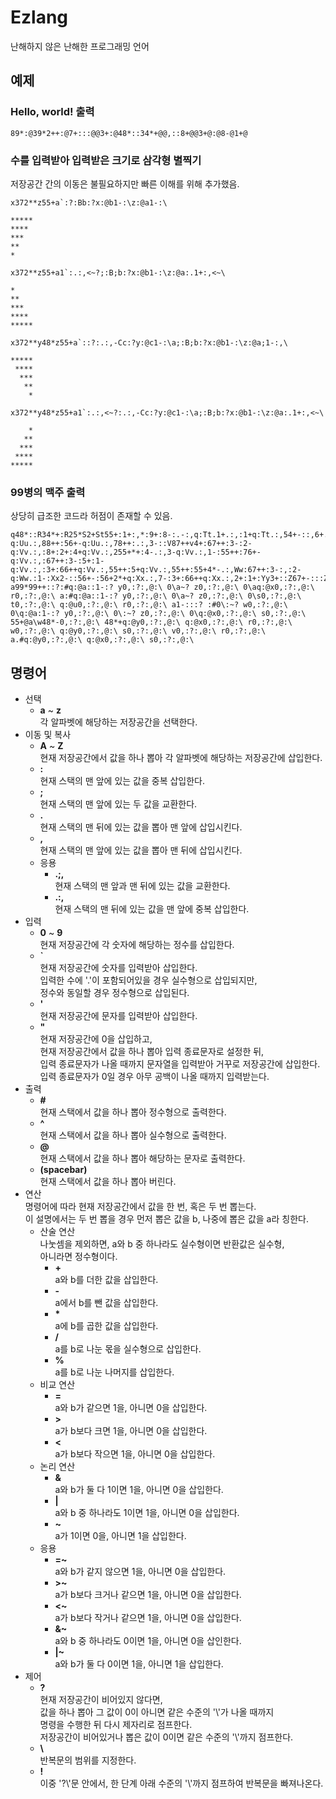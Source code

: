 # Ezlang
난해하지 않은 난해한 프로그래밍 언어

## 예제
### Hello, world! 출력
	89*:@39*2++:@7+:::@@3+:@48*::34*+@@,::8+@@3+@:@8-@1+@
### 수를 입력받아 입력받은 크기로 삼각형 별찍기
저장공간 간의 이동은 불필요하지만 빠른 이해를 위해 추가했음.  

	x372**z55+a`:?:Bb:?x:@b1-:\z:@a1-:\
  
	*****  
	****  
	***  
	**  
	*  
	
	x372**z55+a1`:.:,<~?;:B;b:?x:@b1-:\z:@a:.1+:,<~\
  
	*  
	**  
	***  
	****  
	*****  
	
	x372**y48*z55+a`::?:.:,-Cc:?y:@c1-:\a;:B;b:?x:@b1-:\z:@a;1-:,\
  
	*****  
	 ****  
	  ***  
	   **  
	    *  
	
	x372**y48*z55+a1`:.:,<~?:.:,-Cc:?y:@c1-:\a;:B;b:?x:@b1-:\z:@a:.1+:,<~\
  
	    *  
	   **  
	  ***  
	 ****  
	*****  
### 99병의 맥주 출력
상당히 급조한 코드라 허점이 존재할 수 있음.

	q48*::R34*+:R25*S2+St55+:1+:,*:9+:8-:.-:,q:Tt.1+.:,:1+q:Tt.:,54+-::,6+.4-:85+-.:U,u:55+-;:7+:6-:3+:88+1+-q:Uu.:,88++:56+-q:Uu.:,78++:.:,3-::V87++v4+:67++:3-:2-q:Vv.:,:8+:2+:4+q:Vv.:,255+*+:4-.:,3-q:Vv.:,1-:55++:76+-q:Vv.:,:67++:3-:5+:1-q:Vv.:,:3+:66++q:Vv.:,55++:5+q:Vv.:,55++:55+4*-.:,Ww:67++:3-:,:2-q:Ww.:1-:Xx2-::56+-:56+2*+q:Xx.:,7-:3+:66++q:Xx.:,2+:1+:Yy3+::Z67+-:::ZZ:3-:Zq:Yy:Z.:,66+-:Z:9+:Zq:Yy:Z.:,1+:77+-:Z:7+:Z:8+::::ZZ5-:Z:67+-:Zuq:Uu.:,:55++:67+-a99*99++::?:#q:@a::1-:? y0,:?:,@:\ 0\a~? z0,:?:,@:\ 0\aq:@x0,:?:,@:\ r0,:?:,@:\ a:#q:@a::1-:? y0,:?:,@:\ 0\a~? z0,:?:,@:\ 0\s0,:?:,@:\ t0,:?:,@:\ q:@u0,:?:,@:\ r0,:?:,@:\ a1-:::? :#0\:~? w0,:?:,@:\ 0\q:@a:1-:? y0,:?:,@:\ 0\:~? z0,:?:,@:\ 0\q:@x0,:?:,@:\ s0,:?:,@:\ 55+@a\w48*-0,:?:,@:\ 48*+q:@y0,:?:,@:\ q:@x0,:?:,@:\ r0,:?:,@:\ w0,:?:,@:\ q:@y0,:?:,@:\ s0,:?:,@:\ v0,:?:,@:\ r0,:?:,@:\ a.#q:@y0,:?:,@:\ q:@x0,:?:,@:\ s0,:?:,@:\ 

## 명령어
* 선택
	- **a** ~ **z**  
		각 알파벳에 해당하는 저장공간을 선택한다.
* 이동 및 복사
	- **A** ~ **Z**  
		현재 저장공간에서 값을 하나 뽑아 각 알파벳에 해당하는 저장공간에 삽입한다.
	- **:**  
		현재 스택의 맨 앞에 있는 값을 중복 삽입한다.
	- **;**  
		현재 스택의 맨 앞에 있는 두 값을 교환한다.
	- **.**  
		현재 스택의 맨 뒤에 있는 값을 뽑아 맨 앞에 삽입시킨다.
	- **,**  
		현재 스택의 맨 앞에 있는 값을 뽑아 맨 뒤에 삽입시킨다.
	* 응용
		- **.;,**  
			현재 스택의 맨 앞과 맨 뒤에 있는 값을 교환한다.
		- **.:,**  
			현재 스택의 맨 뒤에 있는 값을 맨 앞에 중복 삽입한다.
* 입력
	- **0** ~ **9**  
		현재 저장공간에 각 숫자에 해당하는 정수를 삽입한다.
	- **`**  
		현재 저장공간에 숫자를 입력받아 삽입한다.  
		입력한 수에 '.'이 포함되어있을 경우 실수형으로 삽입되지만,  
		정수와 동일할 경우 정수형으로 삽입된다.
	- **'**  
		현재 저장공간에 문자를 입력받아 삽입한다.
	- **"**  
		현재 저장공간에 0을 삽입하고,  
		현재 저장공간에서 값을 하나 뽑아 입력 종료문자로 설정한 뒤,  
		입력 종료문자가 나올 때까지 문자열을 입력받아 거꾸로 저장공간에 삽입한다.  
		입력 종료문자가 0일 경우 아무 공백이 나올 때까지 입력받는다.
* 출력
	- **#**  
		현재 스택에서 값을 하나 뽑아 정수형으로 출력한다.
	- **^**  
		현재 스택에서 값을 하나 뽑아 실수형으로 출력한다.
	- **@**  
		현재 스택에서 값을 하나 뽑아 해당하는 문자로 출력한다.
	- **(spacebar)**  
		현재 스택에서 값을 하나 뽑아 버린다.
* 연산  
	명령어에 따라 현재 저장공간에서 값을 한 번, 혹은 두 번 뽑는다.  
	이 설명에서는 두 번 뽑을 경우 먼저 뽑은 값을 b, 나중에 뽑은 값을 a라 칭한다.
	* 산술 연산  
		나눗셈을 제외하면, a와 b 중 하나라도 실수형이면 반환값은 실수형,  
		아니라면 정수형이다.
		- **\+**  
			a와 b를 더한 값을 삽입한다.
		- **\-**  
			a에서 b를 뺀 값을 삽입한다.
		- **\***  
			a에 b를 곱한 값을 삽입한다.
		- **/**  
			a를 b로 나눈 몫을 실수형으로 삽입한다.
		- **%**  
			a를 b로 나눈 나머지를 삽입한다.
	* 비교 연산
		- **\=**  
			a와 b가 같으면 1을, 아니면 0을 삽입한다.
		- **>**  
			a가 b보다 크면 1을, 아니면 0을 삽입한다.
		- **<**  
			a가 b보다 작으면 1을, 아니면 0을 삽입한다.
	* 논리 연산
		- **&**  
			a와 b가 둘 다 1이면 1을, 아니면 0을 삽입한다.
		- **|**  
			a와 b 중 하나라도 1이면 1을, 아니면 0을 삽입한다.
		- **~**  
			a가 1이면 0을, 아니면 1을 삽입한다.
	* 응용
		- **=~**  
			a와 b가 같지 않으면 1을, 아니면 0을 삽입한다.
		- **>~**  
			a가 b보다 크거나 같으면 1을, 아니면 0을 삽입한다.
		- **<~**  
			a가 b보다 작거나 같으면 1을, 아니면 0을 삽입한다.
		- **&~**  
			a와 b 중 하나라도 0이면 1을, 아니면 0을 삽인한다.
		- **|~**  
			a와 b가 둘 다 0이면 1을, 아니면 1을 삽입한다.
* 제어
	- **?**  
		현재 저장공간이 비어있지 않다면,  
		값을 하나 뽑아 그 값이 0이 아니면 같은 수준의 '\\'가 나올 때까지  
		명령을 수행한 뒤 다시 제자리로 점프한다.  
		저장공간이 비어있거나 뽑은 값이 0이면 같은 수준의 '\\'까지 점프한다.  
	- **\\**  
		반복문의 범위를 지정한다.
	- **!**  
		이중 '?\\'문 안에서, 한 단계 아래 수준의 '\\'까지 점프하여 반복문을 빠져나온다.
